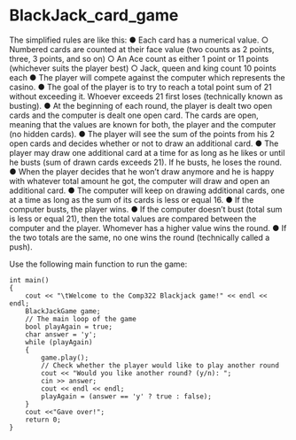 # BlackJack_card_game
The simplified rules are like this:
● Each card has a numerical value.
  ○ Numbered cards are counted at their face value (two counts as 2
points, three, 3 points, and so on)
  ○ An Ace count as either 1 point or 11 points (whichever suits the player
best)
  ○ Jack, queen and king count 10 points each
● The player will compete against the computer which represents the casino.
● The goal of the player is to try to reach a total point sum of 21 without
exceeding it. Whoever exceeds 21 first loses (technically known as busting).
● At the beginning of each round, the player is dealt two open cards and the computer is dealt one open card. The cards are open, meaning that the
values are known for both, the player and the computer (no hidden cards).
● The player will see the sum of the points from his 2 open cards and decides
whether or not to draw an additional card.
● The player may draw one additional card at a time for as long as he likes or
until he busts (sum of drawn cards exceeds 21). If he busts, he loses the
round.
● When the player decides that he won’t draw anymore and he is happy with
whatever total amount he got, the computer will draw and open an
additional card.
● The computer will keep on drawing additional cards, one at a time as long as
the sum of its cards is less or equal 16.
● If the computer busts, the player wins.
● If the computer doesn’t bust (total sum is less or equal 21), then the total values are compared between the computer and the player. Whomever has a higher value wins the round.
● If the two totals are the same, no one wins the round (technically called a push).

Use the following main function to run the game:
```
int main() 
{
    cout << "\tWelcome to the Comp322 Blackjack game!" << endl << endl;
    BlackJackGame game;
    // The main loop of the game
    bool playAgain = true; 
    char answer = 'y'; 
    while (playAgain)
    {
        game.play();
        // Check whether the player would like to play another round
        cout << "Would you like another round? (y/n): ";
        cin >> answer;
        cout << endl << endl;
        playAgain = (answer == 'y' ? true : false);
    }
    cout <<"Gave over!";
    return 0; 
}
```
